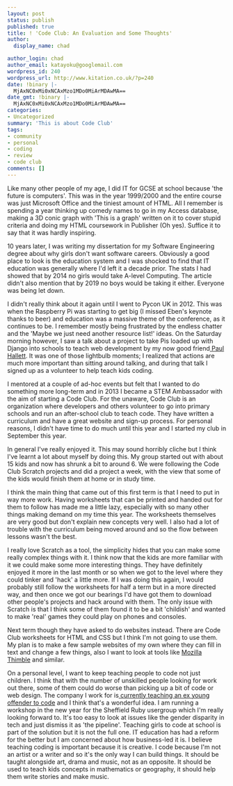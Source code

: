 ```yaml
---
layout: post
status: publish
published: true
title: ! 'Code Club: An Evaluation and Some Thoughts'
author:
  display_name: chad

author_login: chad
author_email: katayoku@googlemail.com
wordpress_id: 240
wordpress_url: http://www.kitation.co.uk/?p=240
date: !binary |-
  MjAxNC0xMi0xNCAxMzo1MDo0MiArMDAwMA==
date_gmt: !binary |-
  MjAxNC0xMi0xNCAxMzo1MDo0MiArMDAwMA==
categories:
- Uncategorized
summary: 'This is about Code Club'
tags:
- community
- personal
- coding
- review
- code club
comments: []
---
```

<p>Like many other people of my age, I did IT for GCSE at school because 'the future is computers'. This was in the year 1999/2000 and the entire course was just Microsoft Office and the tiniest amount of HTML. All I remember is spending a year thinking up comedy names to go in my Access database, making a 3D conic graph with 'This is a graph' written on it to cover stupid criteria and doing my HTML coursework in Publisher (Oh yes). Suffice it to say that it was hardly inspiring.</p>
<!--more-->
<p>10 years later, I was writing my dissertation for my Software Engineering degree about why girls don't want software careers. Obviously a good place to look is the education system and I was shocked to find that IT education was generally where I'd left it a decade prior. The stats I had showed that by 2014 no girls would take A-level Computing. The article didn't also mention that by 2019 no boys would be taking it either. Everyone was being let down.</p>
<p>I didn't really think about it again until I went to Pycon UK in 2012. This was when the Raspberry Pi was starting to get big (I missed Eben's keynote thanks to beer) and education was a massive theme of the conference, as it continues to be. I remember mostly being frustrated by the endless chatter and the 'Maybe we just need another resource list!' ideas. On the Saturday morning however, I saw a talk about a project to take Pis loaded up with Django into schools to teach web development by my now good friend<a href="http://phalt.co/"> Paul Hallett</a>. It was one of those lightbulb moments; I realized that actions are much more important than sitting around talking, and during that talk I signed up as a volunteer to help teach kids coding.</p>
<p>I mentored at a couple of ad-hoc events but felt that I wanted to do something more long-term and in 2013 I became a STEM Ambassador with the aim of starting a Code Club. For the unaware, Code Club is an organization where developers and others volunteer to go into primary schools and run an after-school club to teach code. They have written a curriculum and have a great website and sign-up process. For personal reasons, I didn't have time to do much until this year and I started my club in September this year.</p>
<p>In general I've really enjoyed it. This may sound horribly cliche but I think I've learnt a lot about myself by doing this. My group started out with about 15 kids and now has shrunk a bit to around 6. We were following the Code Club Scratch projects and did a project a week, with the view that some of the kids would finish them at home or in study time.</p>
<p>I think the main thing that came out of this first term is that I need to put in way more work. Having worksheets that can be printed and handed out for them to follow has made me a little lazy, especially with so many other things making demand on my time this year. The worksheets themselves are very good but don't explain new concepts very well. I also had a lot of trouble with the curriculum being moved around and so the flow between lessons wasn't the best.</p>
<p>I really love Scratch as a tool, the simplicity hides that you can make some really complex things with it. I think now that the kids are more familiar with it we could make some more interesting things. They have definitely enjoyed it more in the last month or so when we got to the level where they could tinker and 'hack' a little more. If I was doing this again, I would probably still follow the worksheets for half a term but in a more directed way, and then once we got our bearings I'd have got them to download other people's projects and hack around with them. The only issue with Scratch is that I think some of them found it to be a bit 'childish' and wanted to make 'real' games they could play on phones and consoles.</p>
<p>Next term though they have asked to do websites instead. There are Code Club worksheets for HTML and CSS but I think I'm not going to use them. My plan is to make a few sample websites of my own where they can fill in text and change a few things, also I want to look at tools like <a href="https://thimble.webmaker.org/">Mozilla Thimble</a> and similar.</p>
<p>On a personal level, I want to keep teaching people to code not just children. I think that with the number of unskilled people looking for work out there, some of them could do worse than picking up a bit of code or web design. The company I work for is<a href="http://www.yoomee.com/teaching-young-offenders-to-code-update"> currently teaching an ex young offender to code</a> and I think that's a wonderful idea. I am running a workshop in the new year for the Sheffield Ruby usergroup which I'm really looking forward to. It's too easy to look at issues like the gender disparity in tech and just dismiss it as 'the pipeline'. Teaching girls to code at school is part of the solution but it is not the full one. IT education has had a reform for the better but I am concerned about how business-led it is. I believe teaching coding is important because it is creative. I code because I'm not an artist or a writer and so it's the only way I can build things. It should be taught alongside art, drama and music, not as an opposite. It should be used to teach kids concepts in mathematics or geography, it should help them write stories and make music.</p>
<p>&nbsp;</p>
